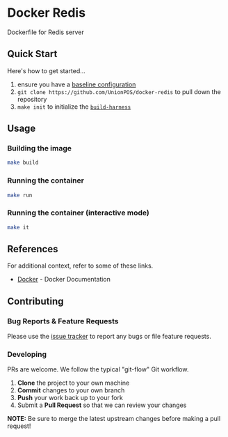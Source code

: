 <!--

  ** DO NOT EDIT THIS FILE
  **
  ** This file was automatically generated by the `build-harness`.
  ** 1) Make all changes to `README.yaml`
  ** 2) Run `make init` (you only need to do this once)
  ** 3) Run`make readme` to rebuild this file.
  **

  -->
# Docker Redis



Dockerfile for Redis server

## Quick Start


Here's how to get started...

1. ensure you have a [baseline configuration](https://github.com/UnionPOS/baseline/)
1. `git clone https://github.com/UnionPOS/docker-redis` to pull down the repository
1. `make init` to initialize the [`build-harness`](https://github.com/UnionPOS/build-harness/)





## Usage

### Building the image

```sh
make build
```

### Running the container

```bash
make run
```

### Running the container (interactive mode)

```bash
make it
```
## References

For additional context, refer to some of these links.

- [Docker](https://docs.docker.com/) - Docker Documentation
## Contributing

### Bug Reports & Feature Requests

Please use the [issue tracker](https://github.com/UnionPOS/docker-redis/issues) to report any bugs or file feature requests.

### Developing

PRs are welcome. We follow the typical "git-flow" Git workflow.

 1. **Clone** the project to your own machine
 1. **Commit** changes to your own branch
 1. **Push** your work back up to your fork
 1. Submit a **Pull Request** so that we can review your changes

**NOTE:** Be sure to merge the latest upstream changes before making a pull request!
